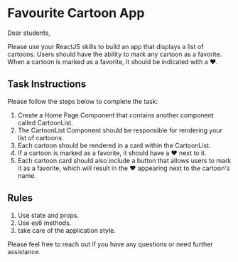 # Favourite Cartoon App

Dear students,

Please use your ReactJS skills to build an app that displays a list of cartoons. Users should have the ability to mark any cartoon as a favorite. When a cartoon is marked as a favorite, it should be indicated with a ❤️.

## Task Instructions

Please follow the steps below to complete the task:

1. Create a Home Page Component that contains another component called CartoonList.
2. The CartoonList Component should be responsible for rendering your list of cartoons.
3. Each cartoon should be rendered in a card within the CartoonList.
4. If a cartoon is marked as a favorite, it should have a ❤ next to it.
5. Each cartoon card should also include a button that allows users to mark it as a favorite, which will result in the ❤ appearing next to the cartoon's name.

## Rules

1. Use state and props.
2. Use es6 methods.
3. take care of the application style.

Please feel free to reach out if you have any questions or need further assistance.
